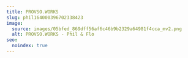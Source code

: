 ```yaml
---
title: PROVSO.WORKS
slug: phil164000396702338423
image:
  source: images/05bfed_869dff56af6c46b9b2329a64981f4cca_mv2.png
  alt: PROVSO.WORKS - Phil & Flo
seo:
  noindex: true
---
```

